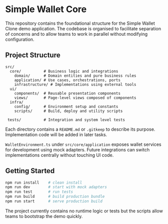 # Simple Wallet Core

This repository contains the foundational structure for the Simple Wallet Clone demo application. The codebase is organised to facilitate separation of concerns and to allow teams to work in parallel without modifying configuration.

## Project Structure

```
src/
  core/          # Business logic and integrations
    domain/      # Domain entities and pure business rules
    application/ # Use cases, orchestrations, ports
    infrastructure/ # Implementations using external tools
  ui/
    components/  # Reusable presentation components
    views/       # Page-level views composed of components
  infra/
    config/      # Environment setup and constants
    scripts/     # Build, deploy and utility scripts

 tests/          # Integration and system level tests
```

Each directory contains a `README.md` or `.gitkeep` to describe its purpose. Implementation code will be added in later tasks.

`WalletEnvironment.ts` under `src/core/application` exposes wallet services for development using mock adapters. Future integrations can switch implementations centrally without touching UI code.

## Getting Started

```bash
npm run install    # clean install
npm run dev        # start with mock adapters
npm run test       # run tests
npm run build      # build production bundle
npm run start      # serve production build
```

The project currently contains no runtime logic or tests but the scripts allow teams to bootstrap the demo quickly.
